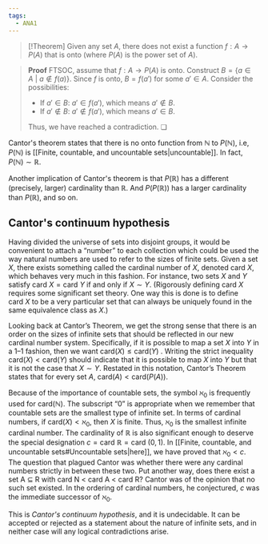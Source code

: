```yaml
---
tags:
  - ANA1
---
```


>[!Theorem]
>Given any set $A$, there does not exist a function $f:A\to P(A)$ that is onto (where $P(A)$ is the power set of $A$).

>**Proof**
>FTSOC, assume that $f:A\to P(A)$ is onto. Construct $B = \{ a\in A \ | \ a\not\in f(a) \}$. Since $f$ is onto, $B = f(a')$ for some $a' \in A$. Consider the possibilities:
>- If $a'\in B$: $a'\in f(a')$, which means $a'\not\in B$.
>- If $a'\not\in B$: $a'\not\in f(a')$, which means $a'\in B$.
>
>Thus, we have reached a contradiction. ❏

Cantor's theorem states that there is no onto function from $\mathbb{N}$ to $P(\mathbb{N})$, i.e, $P(\mathbb{N})$ is [[Finite, countable, and uncountable sets|uncountable]]. In fact, $P(\mathbb{N})\sim \mathbb{R}$.

Another implication of Cantor's theorem is that $P(\mathbb{R})$ has a different (precisely, larger) cardinality than $\mathbb{R}$. And $P(P(\mathbb{R}))$ has a larger cardinality than $P(\mathbb{R})$, and so on.

## Cantor's continuum hypothesis

Having divided the universe of sets into disjoint groups, it would be convenient to attach a “number” to each collection which could be used the way natural numbers are used to refer to the sizes of finite sets. Given a set $X$, there exists something called the cardinal number of $X$, denoted $\text{card}~X$, which behaves very much in this fashion. For instance, two sets $X$ and $Y$ satisfy $\text{card}~X =\text{card}~Y$ if and only if $X\sim Y$. (Rigorously defining $\text{card}~X$ requires some significant set theory. One way this is done is to define $\text{card}~X$ to be a very particular set that can always be uniquely found in the same equivalence class as $X$.)

Looking back at Cantor’s Theorem, we get the strong sense that there is an order on the sizes of infinite sets that should be reflected in our new cardinal number system. Specifically, if it is possible to map a set $X$ into $Y$ in a 1–1 fashion, then we want $\text{card}(X) \leq \text{card}(Y)$ . Writing the strict inequality $\text{card}(X)<\text{card}(Y)$ should indicate that it is possible to map $X$ into $Y$ but that it is not the case that $X\sim Y$. Restated in this notation, Cantor’s Theorem states that for every set $A$, $\text{card}(A)<\text{card}(P(A))$. 

Because of the importance of countable sets, the symbol $\aleph_{0}$ is frequently used for $\text{card}(\mathbb{N})$. The subscript “0” is appropriate when we remember that countable sets are the smallest type of infinite set. In terms of cardinal numbers, if $\text{card}(X)<\aleph_{0}$, then $X$ is finite. Thus, $\aleph_{0}$ is the smallest infinite cardinal number. The cardinality of $\mathbb{R}$ is also significant enough to deserve the special designation $c=\text{card}~\mathbb{R} = \text{card}~(0,1)$. In [[Finite, countable, and uncountable sets#Uncountable sets|here]], we have proved that $\aleph_{0}<c$. The question that plagued Cantor was whether there were any cardinal numbers strictly in between these two. Put another way, does there exist a set A ⊆ R with card N < card A < card R? Cantor was of the opinion that no such set existed. In the ordering of cardinal numbers, he conjectured, $c$ was the immediate successor of $\aleph_{0}$.

This is *Cantor's continuum hypothesis*, and it is undecidable. It can be accepted or rejected as a statement about the nature of infinite sets, and in neither case will any logical contradictions arise.
